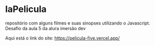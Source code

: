 # laPelicula
repositório com alguns filmes e suas sinopses utilizando o Javascript. Desafio da aula 5 da alura imersão dev

Aqui está o link do site: https://pelicula-five.vercel.app/

